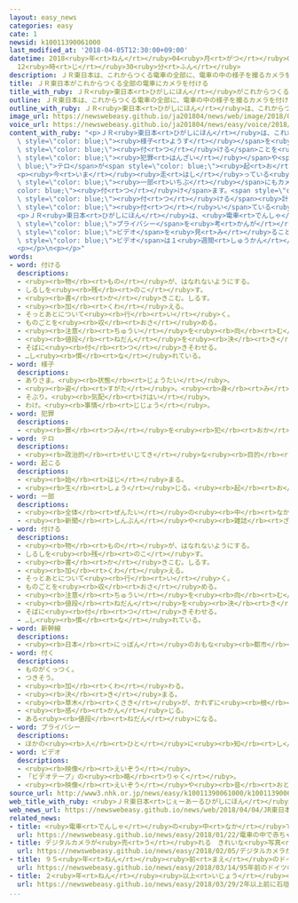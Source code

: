 ```yaml
---
layout: easy_news
categories: easy
cate: 1
newsid: k10011390061000
last_modified_at: '2018-04-05T12:30:00+09:00'
datetime: 2018<ruby>年<rt>ねん</rt></ruby>04<ruby>月<rt>がつ</rt></ruby>05<ruby>日<rt>にち</rt></ruby>
  12<ruby>時<rt>じ</rt></ruby>30<ruby>分<rt>ふん</rt></ruby>
description: ＪＲ東日本は、これからつくる電車の全部に、電車の中の様子を撮るカメラを付けることを決めました。
title: ＪＲ東日本がこれからつくる全部の電車にカメラを付ける
title_with_ruby: ＪＲ<ruby>東日本<rt>ひがしにほん</rt></ruby>がこれからつくる<ruby>全部<rt>ぜんぶ</rt></ruby>の<ruby>電車<rt>でんしゃ</rt></ruby>にカメラを<ruby>付<rt>つ</rt></ruby>ける
outline: ＪＲ東日本は、これからつくる電車の全部に、電車の中の様子を撮るカメラを付けることを決めました。
outline_with_ruby: ＪＲ<ruby>東日本<rt>ひがしにほん</rt></ruby>は、これからつくる<ruby>電車<rt>でんしゃ</rt></ruby>の<ruby>全部<rt>ぜんぶ</rt></ruby>に、<ruby>電車<rt>でんしゃ</rt></ruby>の<ruby>中<rt>なか</rt></ruby>の<ruby>様子<rt>ようす</rt></ruby>を<ruby>撮<rt>と</rt></ruby>るカメラを<ruby>付<rt>つ</rt></ruby>けることを<ruby>決<rt>き</rt></ruby>めました。
image_url: https://newswebeasy.github.io/ja201804/news/web/image/2018/04/04/K10011390061_1804040439_1804040443_01_03.jpg
voice_url: https://newswebeasy.github.io/ja201804/news/easy/voice/2018/04/05/k10011390061000.mp4
content_with_ruby: "<p>ＪＲ<ruby>東日本<rt>ひがしにほん</rt></ruby>は、これからつくる<ruby>電車<rt>でんしゃ</rt></ruby>の<ruby>全部<rt>ぜんぶ</rt></ruby>に、<ruby>電車<rt>でんしゃ</rt></ruby>の<ruby>中<rt>なか</rt></ruby>の<span\
  \ style=\"color: blue;\"><ruby>様子<rt>ようす</rt></ruby></span>を<ruby>撮<rt>と</rt></ruby>るカメラを<span\
  \ style=\"color: blue;\"><ruby>付<rt>つ</rt></ruby>ける</span>ことを<ruby>決<rt>き</rt></ruby>めました。ほかの<ruby>人<rt>ひと</rt></ruby>の<ruby>体<rt>からだ</rt></ruby>を<ruby>触<rt>さわ</rt></ruby>る<span\
  \ style=\"color: blue;\"><ruby>犯罪<rt>はんざい</rt></ruby></span>や<span style=\"color:\
  \ blue;\">テロ</span>が<span style=\"color: blue;\"><ruby>起<rt>お</rt></ruby>こら</span>ないようにするためです。</p>\n\
  <p><ruby>今<rt>いま</rt></ruby><ruby>走<rt>はし</rt></ruby>っている<ruby>電車<rt>でんしゃ</rt></ruby>の<span\
  \ style=\"color: blue;\"><ruby>一部<rt>いちぶ</rt></ruby></span>にもカメラを<span style=\"\
  color: blue;\"><ruby>付<rt>つ</rt></ruby>け</span>ます。<span style=\"color: blue;\"><ruby>新幹線<rt>しんかんせん</rt></ruby></span>や<ruby>山手線<rt>やまのてせん</rt></ruby>ではカメラを<span\
  \ style=\"color: blue;\"><ruby>付<rt>つ</rt></ruby>ける</span><ruby>計画<rt>けいかく</rt></ruby>が<ruby>進<rt>すす</rt></ruby>んでいます。もうカメラが<span\
  \ style=\"color: blue;\"><ruby>付<rt>つ</rt></ruby>い</span>ている<ruby>電車<rt>でんしゃ</rt></ruby>もあります。</p>\n\
  <p>ＪＲ<ruby>東日本<rt>ひがしにほん</rt></ruby>は、<ruby>電車<rt>でんしゃ</rt></ruby>に<ruby>乗<rt>の</rt></ruby>っている<ruby>人<rt>ひと</rt></ruby>の<span\
  \ style=\"color: blue;\">プライバシー</span>を<ruby>考<rt>かんが</rt></ruby>えて、<ruby>撮<rt>と</rt></ruby>った<span\
  \ style=\"color: blue;\">ビデオ</span>を<ruby>見<rt>み</rt></ruby>ることができる<ruby>人<rt>ひと</rt></ruby>は、できるだけ<ruby>少<rt>すく</rt></ruby>なくします。<span\
  \ style=\"color: blue;\">ビデオ</span>は１<ruby>週間<rt>しゅうかん</rt></ruby>ぐらいで<ruby>消<rt>け</rt></ruby>すと<ruby>言<rt>い</rt></ruby>っています。</p>\n\
  <p></p>\n<p></p>"
words:
- word: 付ける
  descriptions:
  - <ruby><rb>物</rb><rt>もの</rt></ruby>が、はなれないようにする。
  - しるしを<ruby><rb>残</rb><rt>のこ</rt></ruby>す。
  - <ruby><rb>書</rb><rt>か</rt></ruby>きこむ。しるす。
  - <ruby><rb>加</rb><rt>くわ</rt></ruby>える。
  - そっとあとについて<ruby><rb>行</rb><rt>い</rt></ruby>く。
  - ものごとを<ruby><rb>収</rb><rt>おさ</rt></ruby>める。
  - <ruby><rb>注意</rb><rt>ちゅうい</rt></ruby>を<ruby><rb>向</rb><rt>む</rt></ruby>ける。
  - <ruby><rb>値段</rb><rt>ねだん</rt></ruby>を<ruby><rb>決</rb><rt>き</rt></ruby>める。
  - そばに<ruby><rb>付</rb><rt>つ</rt></ruby>きそわせる。
  - …し<ruby><rb>慣</rb><rt>な</rt></ruby>れている。
- word: 様子
  descriptions:
  - ありさま。<ruby><rb>状態</rb><rt>じょうたい</rt></ruby>。
  - <ruby><rb>姿</rb><rt>すがた</rt></ruby>。<ruby><rb>身</rb><rt>み</rt></ruby>なり。
  - そぶり。<ruby><rb>気配</rb><rt>けはい</rt></ruby>。
  - わけ。<ruby><rb>事情</rb><rt>じじょう</rt></ruby>。
- word: 犯罪
  descriptions:
  - <ruby><rb>罪</rb><rt>つみ</rt></ruby>を<ruby><rb>犯</rb><rt>おか</rt></ruby>すこと。<ruby><rb>法律</rb><rt>ほうりつ</rt></ruby>を<ruby><rb>破</rb><rt>やぶ</rt></ruby>ること。また、<ruby><rb>犯</rb><rt>おか</rt></ruby>した<ruby><rb>罪</rb><rt>つみ</rt></ruby>。
- word: テロ
  descriptions:
  - <ruby><rb>政治的</rb><rt>せいじてき</rt></ruby>な<ruby><rb>目的</rb><rt>もくてき</rt></ruby>を<ruby><rb>成</rb><rt>な</rt></ruby>しとげるためには、<ruby><rb>人</rb><rt>ひと</rt></ruby>の<ruby><rb>命</rb><rt>いのち</rt></ruby>をうばうような<ruby><rb>暴力</rb><rt>ぼうりょく</rt></ruby>を<ruby><rb>使</rb><rt>つか</rt></ruby>ってもよいとする<ruby><rb>考</rb><rt>かんが</rt></ruby>え。また、そのような<ruby><rb>考</rb><rt>かんが</rt></ruby>えで<ruby><rb>起</rb><rt>お</rt></ruby>こす<ruby><rb>事件</rb><rt>じけん</rt></ruby>。
- word: 起こる
  descriptions:
  - <ruby><rb>始</rb><rt>はじ</rt></ruby>まる。
  - <ruby><rb>生</rb><rt>しょう</rt></ruby>じる。<ruby><rb>起</rb><rt>お</rt></ruby>きる。
- word: 一部
  descriptions:
  - <ruby><rb>全体</rb><rt>ぜんたい</rt></ruby>の<ruby><rb>中</rb><rt>なか</rt></ruby>の、ある<ruby><rb>部分</rb><rt>ぶぶん</rt></ruby>。
  - <ruby><rb>新聞</rb><rt>しんぶん</rt></ruby>や<ruby><rb>雑誌</rb><rt>ざっし</rt></ruby>などを<ruby><rb>数</rb><rt>かぞ</rt></ruby>えるときの、<ruby><rb>一</rb><rt>ひと</rt></ruby>つ。
- word: 付ける
  descriptions:
  - <ruby><rb>物</rb><rt>もの</rt></ruby>が、はなれないようにする。
  - しるしを<ruby><rb>残</rb><rt>のこ</rt></ruby>す。
  - <ruby><rb>書</rb><rt>か</rt></ruby>きこむ。しるす。
  - <ruby><rb>加</rb><rt>くわ</rt></ruby>える。
  - そっとあとについて<ruby><rb>行</rb><rt>い</rt></ruby>く。
  - ものごとを<ruby><rb>収</rb><rt>おさ</rt></ruby>める。
  - <ruby><rb>注意</rb><rt>ちゅうい</rt></ruby>を<ruby><rb>向</rb><rt>む</rt></ruby>ける。
  - <ruby><rb>値段</rb><rt>ねだん</rt></ruby>を<ruby><rb>決</rb><rt>き</rt></ruby>める。
  - そばに<ruby><rb>付</rb><rt>つ</rt></ruby>きそわせる。
  - …し<ruby><rb>慣</rb><rt>な</rt></ruby>れている。
- word: 新幹線
  descriptions:
  - <ruby><rb>日本</rb><rt>にっぽん</rt></ruby>のおもな<ruby><rb>都市</rb><rt>とし</rt></ruby>を<ruby><rb>結</rb><rt>むす</rt></ruby>んで、<ruby><rb>速</rb><rt>はや</rt></ruby>く<ruby><rb>人</rb><rt>ひと</rt></ruby>を<ruby><rb>運</rb><rt>はこ</rt></ruby>ぶための<ruby><rb>高速鉄道</rb><rt>こうそくてつどう</rt></ruby>。<ruby><rb>東海道新幹線</rb><rt>とうかいどうしんかんせん</rt></ruby>、<ruby><rb>山陽新幹線</rb><rt>さんようしんかんせん</rt></ruby>、<ruby><rb>上越新幹線</rb><rt>じょうえつしんかんせん</rt></ruby>、<ruby><rb>長野新幹線</rb><rt>ながのしんかんせん</rt></ruby>、<ruby><rb>東北新幹線</rb><rt>とうほくしんかんせん</rt></ruby>、<ruby><rb>山形新幹線</rb><rt>やまがたしんかんせん</rt></ruby>、<ruby><rb>秋田新幹線</rb><rt>あきたしんかんせん</rt></ruby>、<ruby><rb>九州新幹線</rb><rt>きゅうしゅうしんかんせん</rt></ruby>がある。
- word: 付く
  descriptions:
  - ものがくっつく。
  - つきそう。
  - <ruby><rb>加</rb><rt>くわ</rt></ruby>わる。
  - <ruby><rb>決</rb><rt>き</rt></ruby>まる。
  - <ruby><rb>草木</rb><rt>くさき</rt></ruby>が、かれずに<ruby><rb>根</rb><rt>ね</rt></ruby>をおろす。
  - <ruby><rb>感</rb><rt>かん</rt></ruby>じる。
  - ある<ruby><rb>値段</rb><rt>ねだん</rt></ruby>になる。
- word: プライバシー
  descriptions:
  - ほかの<ruby><rb>人</rb><rt>ひと</rt></ruby>に<ruby><rb>知</rb><rt>し</rt></ruby>られたくない<ruby><rb>個人的</rb><rt>こじんてき</rt></ruby>なことがらや<ruby><rb>生活</rb><rt>せいかつ</rt></ruby>。
- word: ビデオ
  descriptions:
  - <ruby><rb>映像</rb><rt>えいぞう</rt></ruby>。
  - 「ビデオテープ」の<ruby><rb>略</rb><rt>りゃく</rt></ruby>。
  - <ruby><rb>映像</rb><rt>えいぞう</rt></ruby>や<ruby><rb>音</rb><rt>おと</rt></ruby>を、<ruby><rb>磁気</rb><rt>じき</rt></ruby>テープに<ruby><rb>記録</rb><rt>きろく</rt></ruby>したり<ruby><rb>再生</rb><rt>さいせい</rt></ruby>したりする<ruby><rb>装置</rb><rt>そうち</rt></ruby>。
source_url: http://www3.nhk.or.jp/news/easy/k10011390061000/k10011390061000.html
web_title_with_ruby: <ruby>ＪＲ東日本<rt>じぇーあーるひがしにほん</rt></ruby> <ruby>今後<rt>こんご</rt></ruby><ruby>導入<rt>どうにゅう</rt></ruby>するすべての<ruby>列車<rt>れっしゃ</rt></ruby>に<ruby>防犯<rt>ぼうはん</rt></ruby><ruby>カメラ<rt>かめら</rt></ruby><ruby>設置<rt>せっち</rt></ruby>
web_news_url: https://newswebeasy.github.io/news/web/2018/04/04/JR東日本-今後導入するすべての列車に防犯カメラ設置
related_news:
- title: <ruby>電車<rt>でんしゃ</rt></ruby>の<ruby>中<rt>なか</rt></ruby>で<ruby>赤<rt>あか</rt></ruby>ちゃんが<ruby>生<rt>う</rt></ruby>まれた
  url: https://newswebeasy.github.io/news/easy/2018/01/22/電車の中で赤ちゃんが生まれた
- title: デジタルカメラが<ruby>売<rt>う</rt></ruby>れる　きれいな<ruby>写真<rt>しゃしん</rt></ruby>をみんなに<ruby>見<rt>み</rt></ruby>せたい
  url: https://newswebeasy.github.io/news/easy/2018/02/05/デジタルカメラが売れる-きれいな写真をみんなに見せたい
- title: ９５<ruby>年<rt>ねん</rt></ruby><ruby>前<rt>まえ</rt></ruby>のドイツのカメラが３<ruby>億<rt>おく</rt></ruby><ruby>円<rt>えん</rt></ruby><ruby>以上<rt>いじょう</rt></ruby>になる
  url: https://newswebeasy.github.io/news/easy/2018/03/14/95年前のドイツのカメラが3億円以上になる
- title: ２<ruby>年<rt>ねん</rt></ruby><ruby>以上<rt>いじょう</rt></ruby><ruby>前<rt>まえ</rt></ruby>に<ruby>石垣島<rt>いしがきじま</rt></ruby>でなくしたカメラが<ruby>台湾<rt>たいわん</rt></ruby>で<ruby>見<rt>み</rt></ruby>つかる
  url: https://newswebeasy.github.io/news/easy/2018/03/29/2年以上前に石垣島でなくしたカメラが台湾で見つかる
...
```


